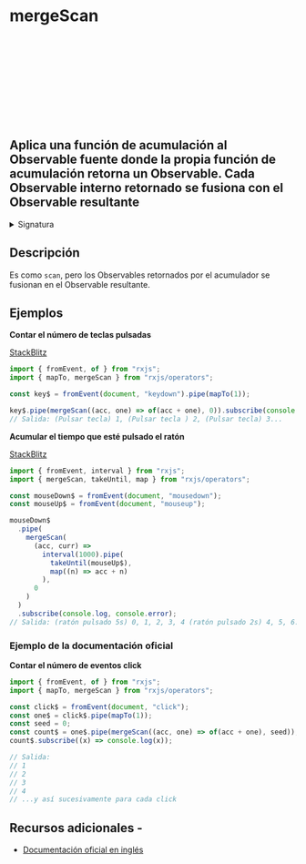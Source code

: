 <div class="page-heading">

# mergeScan

<a target="_blank" href="https://github.com/ReactiveX/rxjs/blob/master/src/internal/operators/mergeScan.ts">
<svg>
  <use xlink:href="/assets/icons/github.svg#github"></use>
</svg>
</a>
</div>

<h2 class="subtitle"> Aplica una función de acumulación al Observable fuente donde la propia función de acumulación retorna un Observable. Cada Observable interno retornado se fusiona con el Observable resultante
</h2>

<details>
<summary>Signatura</summary>

### Firma

`mergeScan<T, R>(accumulator: (acc: R, value: T, index: number) => any, seed: R, concurrent: number = Number.POSITIVE_INFINITY): OperatorFunction<T, R>`

### Parámetros

<table>
<tr><td>accumulator</td><td>La función de acumulación que se aplica a cada valor emitido.</td></tr>
<tr><td>seed</td><td>El valor de acumulación inicial.</td></tr>
<tr><td>concurrent</td><td>Opcional. El valor por defecto es <code>Number.POSITIVE_INFINITY</code>.
El máximo número de Observables internos a los que se suscribe de forma concurrente.</td></tr>
</table>

### Retorna

`OperatorFunction<T, R>`: Un Observable de los valores acumulados.

</details>

## Descripción

Es como `scan`, pero los Observables retornados por el acumulador se fusionan en el Observable resultante.

## Ejemplos

**Contar el número de teclas pulsadas**

<a target="_blank" href="https://stackblitz.com/edit/rxjs-mergescan-1?file=index.ts">StackBlitz</a>

```javascript
import { fromEvent, of } from "rxjs";
import { mapTo, mergeScan } from "rxjs/operators";

const key$ = fromEvent(document, "keydown").pipe(mapTo(1));

key$.pipe(mergeScan((acc, one) => of(acc + one), 0)).subscribe(console.log);
// Salida: (Pulsar tecla) 1, (Pulsar tecla ) 2, (Pulsar tecla) 3...
```

**Acumular el tiempo que esté pulsado el ratón**

<a target="_blank" href="https://stackblitz.com/edit/rxjs-mergescan-2?file=index.ts">StackBlitz</a>

```javascript
import { fromEvent, interval } from "rxjs";
import { mergeScan, takeUntil, map } from "rxjs/operators";

const mouseDown$ = fromEvent(document, "mousedown");
const mouseUp$ = fromEvent(document, "mouseup");

mouseDown$
  .pipe(
    mergeScan(
      (acc, curr) =>
        interval(1000).pipe(
          takeUntil(mouseUp$),
          map((n) => acc + n)
        ),
      0
    )
  )
  .subscribe(console.log, console.error);
// Salida: (ratón pulsado 5s) 0, 1, 2, 3, 4 (ratón pulsado 2s) 4, 5, 6...
```

### Ejemplo de la documentación oficial

**Contar el número de eventos click**

```javascript
import { fromEvent, of } from "rxjs";
import { mapTo, mergeScan } from "rxjs/operators";

const click$ = fromEvent(document, "click");
const one$ = click$.pipe(mapTo(1));
const seed = 0;
const count$ = one$.pipe(mergeScan((acc, one) => of(acc + one), seed));
count$.subscribe((x) => console.log(x));

// Salida:
// 1
// 2
// 3
// 4
// ...y así sucesivamente para cada click
```

## Recursos adicionales -

- [Documentación oficial en inglés](https://rxjs-dev.firebaseapp.com/api/operators/mergeScan)
